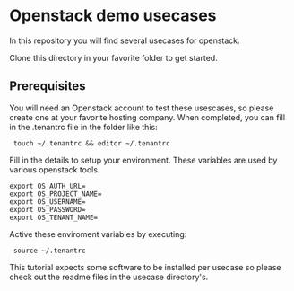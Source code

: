 # Openstack demo usecases

In  this repository you will find several usecases for openstack.

Clone this directory in your favorite folder to get started.

## Prerequisites

You will need an Openstack account to test these usescases, so please create one
at your favorite hosting company. When completed, you can fill in the .tenantrc file
in the folder like this:

```
 touch ~/.tenantrc && editor ~/.tenantrc
```

Fill in the details to setup your environment. These variables are used by various
openstack tools.

```
export OS_AUTH_URL=
export OS_PROJECT_NAME=
export OS_USERNAME=
export OS_PASSWORD=
export OS_TENANT_NAME=
```

Active these enviroment variables by executing:

```
 source ~/.tenantrc
```

This tutorial expects some software to be installed per usecase so please check
out the readme files in the usecase directory's.

